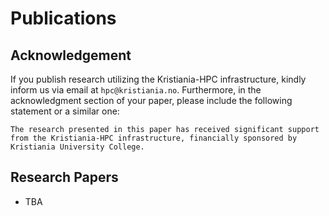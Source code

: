 # Publications

## Acknowledgement

If you publish research utilizing the Kristiania-HPC infrastructure, kindly inform us via email at `hpc@kristiania.no`. Furthermore, in the acknowledgment section of your paper, please include the following statement or a similar one:

```
The research presented in this paper has received significant support from the Kristiania-HPC infrastructure, financially sponsored by Kristiania University College.
```

## Research Papers

- TBA
